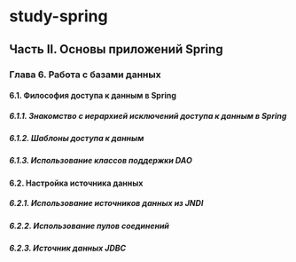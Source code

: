 # study-spring
## Часть II. Основы приложений Spring
### Глава 6. Работа с базами данных
#### 6.1. Философия доступа к данным в Spring
##### 6.1.1. Знакомство с иерархией исключений доступа к данным в Spring
##### 6.1.2. Шаблоны доступа к данным
##### 6.1.3. Использование классов поддержки DAO
#### 6.2. Настройка источника данных
##### 6.2.1. Использование источников данных из JNDI
##### 6.2.2. Использование пулов соединений
##### 6.2.3. Источник данных JDBC
